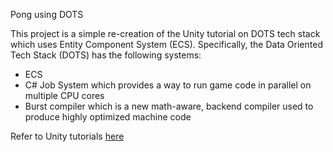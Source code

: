 Pong using DOTS

This project is a simple re-creation of the Unity tutorial on DOTS tech stack which uses Entity Component System (ECS). Specifically, the Data Oriented Tech Stack (DOTS) has the following systems:
- ECS
- C# Job System which provides a way to run game code in parallel on multiple CPU cores
- Burst compiler which is a new math-aware, backend compiler used to produce highly optimized machine code

Refer to Unity tutorials [here](https://github.com/UnityTechnologies/DOTS_Pong)